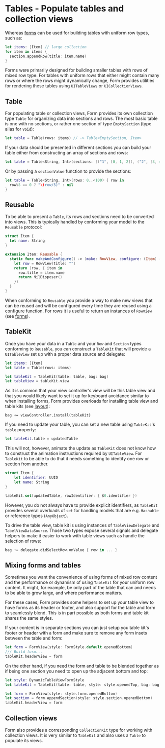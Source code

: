 # Tables - Populate tables and collection views

Whereas [forms](./Forms.md) can be used for building tables with uniform row types, such as:

```swift
let items: [Item] // large collection
for item in items {
  section.appendRow(title: item.name)
}
```

Forms were primarily designed for building smaller tables with rows of mixed row type. For tables with uniform rows that either might contain many rows or where the rows might dynamically change, Form provides utilities for rendering these tables using `UITableView`s or `UICollectionView`s.

## Table

For populating table or collection views, Form provides its own collection type `Table` for organizing data into sections and rows. The most basic table is one with no sections, or rather one section of type `EmptySection` (type alias for `Void`):

```swift
let table = Table(rows: items) // -> Table<EmptySection, Item>
```

If your data should be presented in different sections you can build your table either from constructing an array of sections and rows:

```swift
let table = Table<String, Int>(sections: [("1", [0, 1, 2]), ("2", [3, 4])])
```

Or by passing a `sectionValue` function to provide the sections:

```swift
let table = Table<String, Int>(rows: 0..<100) { row in 
  row%5 == 0 ? "\(row/5)" : nil
}
```

## Reusable

To be able to present a `Table`, its rows and sections need to be converted into views. This is typically handled by conforming your model to the `Reusable` protocol:

```swift
struct Item {
  let name: String 
}

extension Item: Reusable {
  static func makeAndConfigure() -> (make: RowView, configure: (Item) -> Disposable) {
    let row = RowView(title: "")
    return (row, { item in
      row.title = item.name
      return NilDisposer()
    })
  }
}
```

When conforming to `Reusable` you provide a way to make new views that can be reused and will be configured every time they are reused using a configure function. For rows it is useful to return an instances of `RowView` (see [forms](./forms)).

## TableKit

Once you have your data in a `Table` and your `Row` and `Section` types conforming to `Reusable`, you can construct a `TableKit` that will provide a `UITableView` set up with a proper data source and delegate:

```swift
let items: [Item]
let table = Table(rows: items)

let tableKit = TableKit(table: table, bag: bag)
let tableView = tableKit.view
```

As it is common that your view controller's view will be this table view and that you would likely want to set it up for keyboard avoidance similar to when installing forms, Form provides overloads for installing table view and table kits (see [layout](./Layout.md)):

```
bag += viewController.install(tableKit)
```

If you need to update your table, you can set a new table using `TableKit`'s `table` property:

```swift
let tableKit.table = updatedTable
```

This will not, however, animate the update as `TableKit` does not know how to construct the animation instructions required by `UITableView`. For `TableKit` to be able to do that it needs something to identify one row or section from another. 

```swift
struct Item {
    let identifier: UUID
    let name: String 
}

tableKit.set(updatedTable, rowIdentifier: { $0.identifier })
```

However, you do not always have to provide explicit identifiers, as `TableKit` provides several overloads of `set` for handling models that are e.g. `Hashable` or reference types (`AnyObject`).
 
To drive the table view, table kit is using instances of `TableViewDelegate` and `TabelViewDataSource`. Those two types expose several signals and delegate helpers to make it easier to work with table views such as handle the selection of rows:

```swift
bag += delegate.didSelectRow.onValue { row in ... }
```
 
## Mixing forms and tables

Sometimes you want the convenience of using forms of mixed row content and the performance or dynamism of using `TableKit` for your uniform row content. It might, for example, be only part of the table that can and needs to be able to grow large, and where performance matters. 

For these cases, Form provides some helpers to set up your table view to have forms as its header or footer, and also support for the table and form to seamlessly blend. This is in part possible as both forms and table kit shares the same styles.

If your content is in separate sections you can just setup you table kit's footer or header with a form and make sure to remove any form insets between the table and form:

```swift
let form = FormView(style: FormStyle.default.openedBottom)
/// Build form...
tableKit.headerView = form
```

On the other hand, if you need the form and table to be blended together as if being one section you need to open up the adjacent bottom and top:

```swift
let style: DynamicTableViewFormStyle
let tableKit = TableKit(table: table, style: style.openedTop, bag: bag)

let form = FormView(style: style.form.openedBottom)
let section = form.appendSection(style: style.section.openedBottom)
tableKit.headerView = form
```

## Collection views

Form also provides a corresponding `CollectionKit` type for working with collection views. It is very similar to `TableKit` and also uses a `Table` to populate its views.
